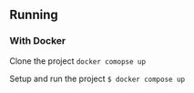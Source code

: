## Running

### With Docker
Clone the project `docker comopse up`

Setup and run the project
`$ docker compose up`
